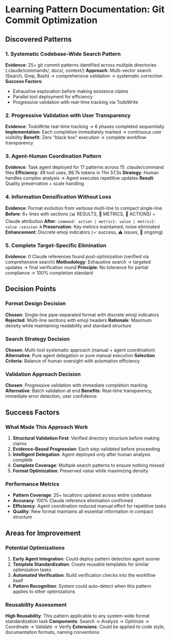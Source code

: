 # Learning Pattern Documentation: Git Commit Optimization

## Discovered Patterns

### 1. Systematic Codebase-Wide Search Pattern
**Evidence**: 25+ git commit patterns identified across multiple directories (.claude/commands/, docs/, context/)
**Approach**: Multi-vector search (Search, Grep, Bash) → comprehensive validation → systematic correction
**Success Factors**: 
- Exhaustive exploration before making existence claims
- Parallel tool deployment for efficiency
- Progressive validation with real-time tracking via TodoWrite

### 2. Progressive Validation with User Transparency  
**Evidence**: TodoWrite real-time tracking → 6 phases completed sequentially
**Implementation**: Each completion immediately marked → continuous user visibility
**Benefit**: Zero "black box" execution → complete workflow transparency

### 3. Agent-Human Coordination Pattern
**Evidence**: Task agent deployed for 17 patterns across 15 .claude/command files
**Efficiency**: 49 tool uses, 98.7k tokens in 11m 57.3s
**Strategy**: Human handles complex analysis → Agent executes repetitive updates
**Result**: Quality preservation + scale handling

### 4. Information Densification Without Loss
**Evidence**: Format evolution from verbose multi-line to compact single-line
**Before**: 6+ lines with sections (📊 RESULTS, 🎯 METRICS, 🔧 ACTIONS) + Claude attribution
**After**: `command: action | metric1: value | metric2: value ✓session-N`
**Preservation**: Key metrics maintained, noise eliminated
**Enhancement**: Discrete emoji indicators (✓ success, ⚠️ issues, 🔄 ongoing)

### 5. Complete Target-Specific Elimination
**Evidence**: 0 Claude references found post-optimization (verified via comprehensive search)
**Methodology**: Exhaustive search → targeted updates → final verification round
**Principle**: No tolerance for partial compliance → 100% completion standard

## Decision Points

### Format Design Decision
**Chosen**: Single-line pipe-separated format with discrete emoji indicators
**Rejected**: Multi-line sections with emoji headers
**Rationale**: Maximum density while maintaining readability and standard structure

### Search Strategy Decision  
**Chosen**: Multi-tool systematic approach (manual + agent coordination)
**Alternative**: Pure agent delegation or pure manual execution
**Selection Criteria**: Balance of human oversight with automation efficiency

### Validation Approach Decision
**Chosen**: Progressive validation with immediate completion marking
**Alternative**: Batch validation at end
**Benefits**: Real-time transparency, immediate error detection, user confidence

## Success Factors

### What Made This Approach Work
1. **Structural Validation First**: Verified directory structure before making claims
2. **Evidence-Based Progression**: Each step validated before proceeding
3. **Intelligent Delegation**: Agent deployed only after human analysis complete
4. **Complete Coverage**: Multiple search patterns to ensure nothing missed
5. **Format Optimization**: Preserved value while maximizing density

### Performance Metrics
- **Pattern Coverage**: 25+ locations updated across entire codebase
- **Accuracy**: 100% Claude reference elimination confirmed
- **Efficiency**: Agent coordination reduced manual effort for repetitive tasks
- **Quality**: New format maintains all essential information in compact structure

## Areas for Improvement

### Potential Optimizations
1. **Early Agent Integration**: Could deploy pattern detection agent sooner
2. **Template Standardization**: Create reusable templates for similar optimization tasks
3. **Automated Verification**: Build verification checks into the workflow itself
4. **Pattern Recognition**: System could auto-detect when this pattern applies to other optimizations

### Reusability Assessment
**High Reusability**: This pattern applicable to any system-wide format standardization task
**Components**: Search → Analyze → Optimize → Coordinate → Validate → Verify
**Extensions**: Could be applied to code style, documentation formats, naming conventions